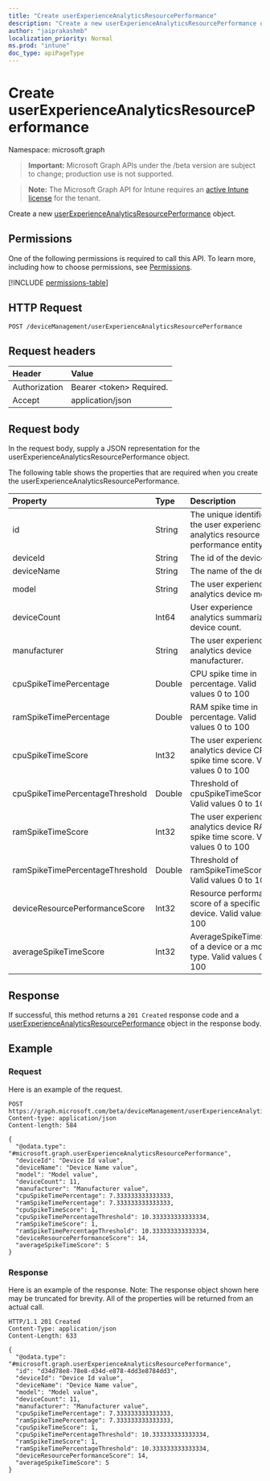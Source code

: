 ```yaml
---
title: "Create userExperienceAnalyticsResourcePerformance"
description: "Create a new userExperienceAnalyticsResourcePerformance object."
author: "jaiprakashmb"
localization_priority: Normal
ms.prod: "intune"
doc_type: apiPageType
---
```


# Create userExperienceAnalyticsResourcePerformance

Namespace: microsoft.graph

> **Important:** Microsoft Graph APIs under the /beta version are subject to change; production use is not supported.

> **Note:** The Microsoft Graph API for Intune requires an [active Intune license](https://go.microsoft.com/fwlink/?linkid=839381) for the tenant.

Create a new [userExperienceAnalyticsResourcePerformance](../resources/intune-devices-userexperienceanalyticsresourceperformance.md) object.

## Permissions
One of the following permissions is required to call this API. To learn more, including how to choose permissions, see [Permissions](/graph/permissions-reference).

<!-- { "blockType": "permissions", "name": "intune_devices_userexperienceanalyticsresourceperformance_create" } -->
[!INCLUDE [permissions-table](../includes/permissions/intune-devices-userexperienceanalyticsresourceperformance-create-permissions.md)]

## HTTP Request
<!-- {
  "blockType": "ignored"
}
-->
``` http
POST /deviceManagement/userExperienceAnalyticsResourcePerformance
```

## Request headers
|Header|Value|
|:---|:---|
|Authorization|Bearer &lt;token&gt; Required.|
|Accept|application/json|

## Request body
In the request body, supply a JSON representation for the userExperienceAnalyticsResourcePerformance object.

The following table shows the properties that are required when you create the userExperienceAnalyticsResourcePerformance.

|Property|Type|Description|
|:---|:---|:---|
|id|String|The unique identifier of the user experience analytics resource performance entity.|
|deviceId|String|The id of the device.|
|deviceName|String|The name of the device.|
|model|String|The user experience analytics device model.|
|deviceCount|Int64|User experience analytics summarized device count.|
|manufacturer|String|The user experience analytics device manufacturer.|
|cpuSpikeTimePercentage|Double|CPU spike time in percentage. Valid values 0 to 100|
|ramSpikeTimePercentage|Double|RAM spike time in percentage. Valid values 0 to 100|
|cpuSpikeTimeScore|Int32|The user experience analytics device CPU spike time score. Valid values 0 to 100|
|cpuSpikeTimePercentageThreshold|Double|Threshold of cpuSpikeTimeScore. Valid values 0 to 100|
|ramSpikeTimeScore|Int32|The user experience analytics device RAM spike time score. Valid values 0 to 100|
|ramSpikeTimePercentageThreshold|Double|Threshold of ramSpikeTimeScore. Valid values 0 to 100|
|deviceResourcePerformanceScore|Int32|Resource performance score of a specific device. Valid values 0 to 100|
|averageSpikeTimeScore|Int32|AverageSpikeTimeScore of a device or a model type. Valid values 0 to 100|



## Response
If successful, this method returns a `201 Created` response code and a [userExperienceAnalyticsResourcePerformance](../resources/intune-devices-userexperienceanalyticsresourceperformance.md) object in the response body.

## Example

### Request
Here is an example of the request.
``` http
POST https://graph.microsoft.com/beta/deviceManagement/userExperienceAnalyticsResourcePerformance
Content-type: application/json
Content-length: 584

{
  "@odata.type": "#microsoft.graph.userExperienceAnalyticsResourcePerformance",
  "deviceId": "Device Id value",
  "deviceName": "Device Name value",
  "model": "Model value",
  "deviceCount": 11,
  "manufacturer": "Manufacturer value",
  "cpuSpikeTimePercentage": 7.333333333333333,
  "ramSpikeTimePercentage": 7.333333333333333,
  "cpuSpikeTimeScore": 1,
  "cpuSpikeTimePercentageThreshold": 10.333333333333334,
  "ramSpikeTimeScore": 1,
  "ramSpikeTimePercentageThreshold": 10.333333333333334,
  "deviceResourcePerformanceScore": 14,
  "averageSpikeTimeScore": 5
}
```

### Response
Here is an example of the response. Note: The response object shown here may be truncated for brevity. All of the properties will be returned from an actual call.
``` http
HTTP/1.1 201 Created
Content-Type: application/json
Content-Length: 633

{
  "@odata.type": "#microsoft.graph.userExperienceAnalyticsResourcePerformance",
  "id": "d34d78e8-78e8-d34d-e878-4dd3e8784dd3",
  "deviceId": "Device Id value",
  "deviceName": "Device Name value",
  "model": "Model value",
  "deviceCount": 11,
  "manufacturer": "Manufacturer value",
  "cpuSpikeTimePercentage": 7.333333333333333,
  "ramSpikeTimePercentage": 7.333333333333333,
  "cpuSpikeTimeScore": 1,
  "cpuSpikeTimePercentageThreshold": 10.333333333333334,
  "ramSpikeTimeScore": 1,
  "ramSpikeTimePercentageThreshold": 10.333333333333334,
  "deviceResourcePerformanceScore": 14,
  "averageSpikeTimeScore": 5
}
```
